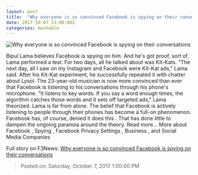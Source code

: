 ```yaml
---
layout: post
title:  "Why everyone is so convinced Facebook is spying on their conversations"
date: 2017-10-07 13:00:00Z
categories: mashable
---
```


![Why everyone is so convinced Facebook is spying on their conversations](https://i.amz.mshcdn.com/B0moco6CyrJskNs8aCYvHFEVbq8=/1200x630/2017%2F10%2F06%2Ffc%2F96c4d6edfec54c14bc1d40526b19d27c.57a53.jpg)

Bipul Lama believes Facebook is spying on him. And he's got proof, sort of. Lama performed a test. For two days, all he talked about was Kit-Kats. "The next day, all I saw on my Instagram and Facebook were Kit-Kat ads," Lama said. After his Kit-Kat experiment, he successfully repeated it with chatter about Lysol. The 23-year-old musician is now more convinced than ever that Facebook is listening to his conversations through his phone's microphone. "It listens to key words. If you say a word enough times, the algorithm catches those words and it sets off targeted ads," Lama theorized. Lama is far from alone. The belief that Facebook is actively listening to people through their phones has become a full-on phenomenon. Facebook has, of course, denied it does this . That has done little to dampen the ongoing paranoia around the theory. Read more... More about Facebook , Spying , Facebook Privacy Settings , Business , and Social Media Companies


Full story on F3News: [Why everyone is so convinced Facebook is spying on their conversations](http://www.f3nws.com/n/knMJEF)

> Posted on: Saturday, October 7, 2017 1:00:00 PM

